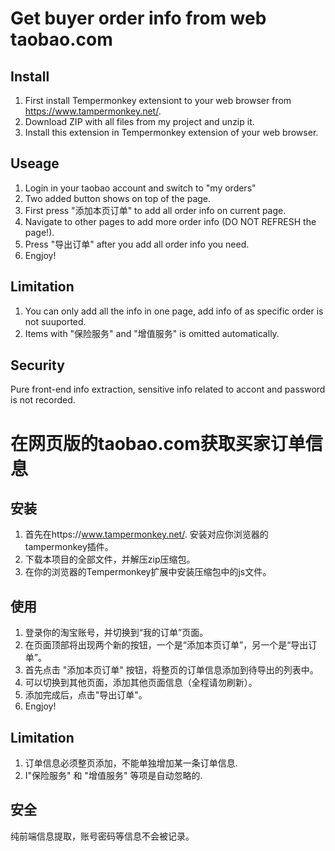 # Get buyer order info from web taobao.com
## Install
1. First install Tempermonkey extensiont to your web browser from https://www.tampermonkey.net/.
2. Download ZIP with all files from my project and unzip it.
3. Install this extension in Tempermonkey extension of your web browser.
## Useage
1. Login in your taobao account and switch to "my orders"
2. Two added button shows on top of the page.
3. First press "添加本页订单" to add all order info on current page.
4. Navigate to other pages to add more order info (DO NOT REFRESH the page!).
5. Press "导出订单" after you add all order info you need.
6. Engjoy!
## Limitation
1. You can only add all the info in one page, add info of as specific order is not suuported.
2. Items with "保险服务" and "增值服务" is omitted automatically. 
## Security
Pure front-end info extraction, sensitive info related to accont and password is not recorded.

# 在网页版的taobao.com获取买家订单信息
## 安装
1. 首先在https://www.tampermonkey.net/. 安装对应你浏览器的tampermonkey插件。
2. 下载本项目的全部文件，并解压zip压缩包。
3. 在你的浏览器的Tempermonkey扩展中安装压缩包中的js文件。
## 使用
1. 登录你的淘宝账号，并切换到“我的订单”页面。
2. 在页面顶部将出现两个新的按钮，一个是“添加本页订单”，另一个是“导出订单”。
3. 首先点击 "添加本页订单" 按钮，将整页的订单信息添加到待导出的列表中。
4. 可以切换到其他页面，添加其他页面信息（全程请勿刷新）。
5. 添加完成后，点击"导出订单"。
6. Engjoy!
## Limitation
1. 订单信息必须整页添加，不能单独增加某一条订单信息.
2. I"保险服务" 和 "增值服务" 等项是自动忽略的. 
## 安全
纯前端信息提取，账号密码等信息不会被记录。